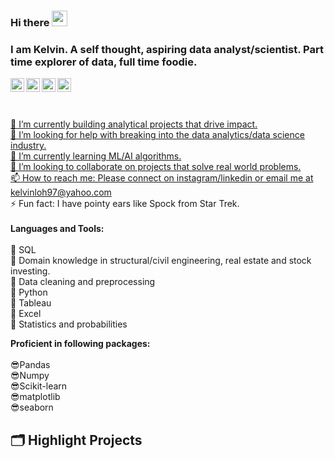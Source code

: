 
### Hi there <img src="https://media.giphy.com/media/hvRJCLFzcasrR4ia7z/giphy.gif" width="25px">
### I am Kelvin. A self thought, aspiring data analyst/scientist. Part time explorer of data, full time foodie.
<a href="https://www.linkedin.com/in/kelvin-loh-592315131/">
  <img align="left" alt="Kelvin's LinkedIN" width="22px" src="https://raw.githubusercontent.com/peterthehan/peterthehan/master/assets/linkedin.svg" />
</a>

<a href="https://medium.com/@kelvinloh97"> 
   <img align="left" alt="Kelvin's Medium" width="22px" src="https://cdn.jsdelivr.net/npm/simple-icons@3.0.1/icons/medium.svg" />
</a>

<a href="https://www.instagram.com/kelvin_loh97/">
  <img align="left" alt="Kelvin's Instagram" width="22px" src="https://raw.githubusercontent.com/hussainweb/hussainweb/main/icons/instagram.png" />
</a>

<a href = "https://public.tableau.com/app/profile/kelvin4899#!/">
  <img align="left" alt="Kelvin's Tableau" width="22px" src=/>
<br>
<br>
<br>


🔭 I’m currently building analytical projects that drive impact. <br>
🤔 I’m looking for help with breaking into the data analytics/data science industry.<br>
🌱 I’m currently learning ML/AI algorithms.<br>
👯 I’m looking to collaborate on projects that solve real world problems. <br>
📫 How to reach me: Please connect on instagram/linkedin or email me at kelvinloh97@yahoo.com <br>
⚡ Fun fact: I have pointy ears like Spock from Star Trek. <br>
<br>
**Languages and Tools:**<br><br>
🥰 SQL<br>
🥰 Domain knowledge in structural/civil engineering, real estate and stock investing. <br>
🥰 Data cleaning and preprocessing <br>
🥰 Python<br>
🥰 Tableau<br>
🥰 Excel<br>
🥰 Statistics and probabilities<br>

**Proficient in following packages:**<br><br>
😎Pandas<br>
😎Numpy<br>
😎Scikit-learn<br>
😎matplotlib<br>
😎seaborn<br>

## 🗂️ Highlight Projects

